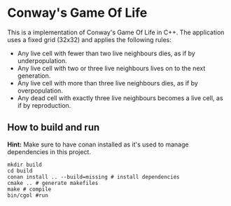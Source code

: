 # Conway's Game Of Life

This is a implementation of Conway's Game Of Life in C++. The application uses a fixed grid (32x32)
and applies the following rules:
- Any live cell with fewer than two live neighbours dies, as if by underpopulation.
- Any live cell with two or three live neighbours lives on to the next generation.
- Any live cell with more than three live neighbours dies, as if by overpopulation.
- Any dead cell with exactly three live neighbours becomes a live cell, as if by reproduction.

## How to build and run
**Hint:** Make sure to have conan installed as it's used to manage dependencies in this project.

```
mkdir build
cd build
conan install .. --build=missing # install dependencies
cmake .. # generate makefiles
make # compile
bin/cgol #run
```
